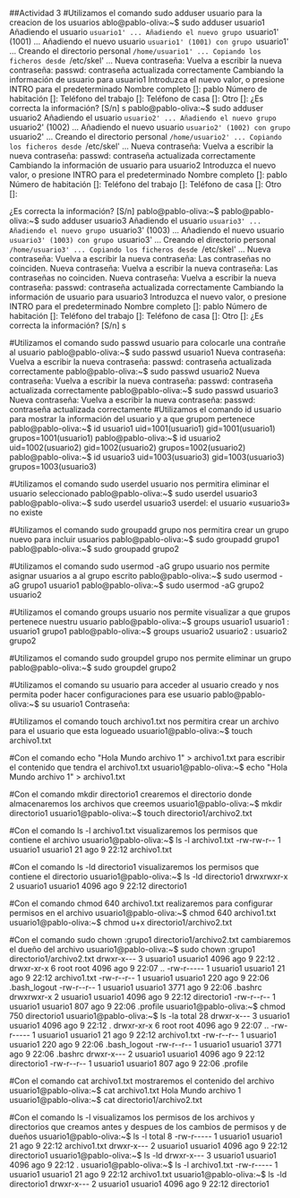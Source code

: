 
##Actividad 3
#Utilizamos el comando sudo adduser usuario para la creacion de los usuarios
ablo@pablo-oliva:~$ sudo adduser usuario1
Añadiendo el usuario `usuario1' ...
Añadiendo el nuevo grupo `usuario1' (1001) ...
Añadiendo el nuevo usuario `usuario1' (1001) con grupo `usuario1' ...
Creando el directorio personal `/home/usuario1' ...
Copiando los ficheros desde `/etc/skel' ...
Nueva contraseña: 
Vuelva a escribir la nueva contraseña: 
passwd: contraseña actualizada correctamente
Cambiando la información de usuario para usuario1
Introduzca el nuevo valor, o presione INTRO para el predeterminado
	Nombre completo []: pablo
	Número de habitación []: 
	Teléfono del trabajo []: 
	Teléfono de casa []: 
	Otro []: 
¿Es correcta la información? [S/n] s
pablo@pablo-oliva:~$ sudo adduser usuario2
Añadiendo el usuario `usuario2' ...
Añadiendo el nuevo grupo `usuario2' (1002) ...
Añadiendo el nuevo usuario `usuario2' (1002) con grupo `usuario2' ...
Creando el directorio personal `/home/usuario2' ...
Copiando los ficheros desde `/etc/skel' ...
Nueva contraseña: 
Vuelva a escribir la nueva contraseña: 
passwd: contraseña actualizada correctamente
Cambiando la información de usuario para usuario2
Introduzca el nuevo valor, o presione INTRO para el predeterminado
	Nombre completo []: pablo
	Número de habitación []: 
	Teléfono del trabajo []: 
	Teléfono de casa []: 
	Otro []: 

¿Es correcta la información? [S/n] pablo@pablo-oliva:~$ 
pablo@pablo-oliva:~$ sudo adduser usuario3
Añadiendo el usuario `usuario3' ...
Añadiendo el nuevo grupo `usuario3' (1003) ...
Añadiendo el nuevo usuario `usuario3' (1003) con grupo `usuario3' ...
Creando el directorio personal `/home/usuario3' ...
Copiando los ficheros desde `/etc/skel' ...
Nueva contraseña: 
Vuelva a escribir la nueva contraseña: 
Las contraseñas no coinciden.
Nueva contraseña: 
Vuelva a escribir la nueva contraseña: 
Las contraseñas no coinciden.
Nueva contraseña: 
Vuelva a escribir la nueva contraseña: 
passwd: contraseña actualizada correctamente
Cambiando la información de usuario para usuario3
Introduzca el nuevo valor, o presione INTRO para el predeterminado
	Nombre completo []: pablo
	Número de habitación []: 
	Teléfono del trabajo []: 
	Teléfono de casa []: 
	Otro []: 
¿Es correcta la información? [S/n] s

#Utilizamos el comando sudo passwd usuario para colocarle una contrañe al usuario
pablo@pablo-oliva:~$ sudo passwd usuario1
Nueva contraseña: 
Vuelva a escribir la nueva contraseña: 
passwd: contraseña actualizada correctamente
pablo@pablo-oliva:~$ sudo passwd usuario2
Nueva contraseña: 
Vuelva a escribir la nueva contraseña: 
passwd: contraseña actualizada correctamente
pablo@pablo-oliva:~$ sudo passwd usuario3
Nueva contraseña: 
Vuelva a escribir la nueva contraseña: 
passwd: contraseña actualizada correctamente
#Utilizamos el comando id usuario para mostrar la información del usuario y a que grupom pertenece
pablo@pablo-oliva:~$ id usuario1
uid=1001(usuario1) gid=1001(usuario1) grupos=1001(usuario1)
pablo@pablo-oliva:~$ id usuario2
uid=1002(usuario2) gid=1002(usuario2) grupos=1002(usuario2)
pablo@pablo-oliva:~$ id usuario3
uid=1003(usuario3) gid=1003(usuario3) grupos=1003(usuario3)

#Utilizamos el comando sudo userdel usuario nos permitira eliminar el usuario seleccionado 
pablo@pablo-oliva:~$ sudo userdel usuario3
pablo@pablo-oliva:~$ sudo userdel usuario3
userdel: el usuario «usuario3» no existe

#Utilizamos el comando sudo groupadd grupo nos permitira crear un grupo nuevo para incluir usuarios 
pablo@pablo-oliva:~$ sudo groupadd grupo1
pablo@pablo-oliva:~$ sudo groupadd grupo2

#Utilizamos el comando sudo usermod -aG grupo usuario nos permite asignar usuarios a al grupo escrito
pablo@pablo-oliva:~$ sudo usermod -aG grupo1 usuario1
pablo@pablo-oliva:~$ sudo usermod -aG grupo2 usuario2

#Utilizamos el comando groups usuario nos permite visualizar a que grupos pertenece nuestru usuario
pablo@pablo-oliva:~$ groups usuario1
usuario1 : usuario1 grupo1
pablo@pablo-oliva:~$ groups usuario2
usuario2 : usuario2 grupo2

#Utilizamos el comando sudo groupdel grupo nos permite eliminar un grupo 
pablo@pablo-oliva:~$ sudo groupdel grupo2

#Utilizamos el comando su usuario para acceder al usuario creado y nos permita poder hacer configuraciones para ese usuario
pablo@pablo-oliva:~$ su usuario1
Contraseña: 

#Utilizamos el comando touch archivo1.txt nos permitira crear un archivo para el usuario que esta logueado
usuario1@pablo-oliva:~$ touch archivo1.txt

#Con el comando echo "Hola Mundo archivo 1" > archivo1.txt para escribir el contenido que tendra el archivo1.txt
usuario1@pablo-oliva:~$ echo "Hola Mundo archivo 1" > archivo1.txt

#Con el comando mkdir directorio1 crearemos el directorio donde almacenaremos los archivos que creemos
usuario1@pablo-oliva:~$ mkdir directorio1
usuario1@pablo-oliva:~$ touch directorio1/archivo2.txt

#Con el comando ls -l archivo1.txt visualizaremos los permisos que contiene el archivo
usuario1@pablo-oliva:~$ ls -l archivo1.txt
-rw-rw-r-- 1 usuario1 usuario1 21 ago  9 22:12 archivo1.txt

#Con el comando ls -ld directorio1 visualizaremos los permisos que contiene el directorio
usuario1@pablo-oliva:~$ ls -ld directorio1
drwxrwxr-x 2 usuario1 usuario1 4096 ago  9 22:12 directorio1

#Con el comando chmod 640 archivo1.txt realizaremos para configurar permisos en el archivo
usuario1@pablo-oliva:~$ chmod 640 archivo1.txt
usuario1@pablo-oliva:~$ chmod u+x directorio1/archivo2.txt

#Con el comando sudo chown :grupo1 directorio1/archivo2.txt cambiaremos el dueño del archivo 
usuario1@pablo-oliva:~$ sudo chown :grupo1 directorio1/archivo2.txt
drwxr-x--- 3 usuario1 usuario1 4096 ago  9 22:12 .
drwxr-xr-x 6 root     root     4096 ago  9 22:07 ..
-rw-r----- 1 usuario1 usuario1   21 ago  9 22:12 archivo1.txt
-rw-r--r-- 1 usuario1 usuario1  220 ago  9 22:06 .bash_logout
-rw-r--r-- 1 usuario1 usuario1 3771 ago  9 22:06 .bashrc
drwxrwxr-x 2 usuario1 usuario1 4096 ago  9 22:12 directorio1
-rw-r--r-- 1 usuario1 usuario1  807 ago  9 22:06 .profile
usuario1@pablo-oliva:~$ chmod 750 directorio1
usuario1@pablo-oliva:~$ ls -la
total 28
drwxr-x--- 3 usuario1 usuario1 4096 ago  9 22:12 .
drwxr-xr-x 6 root     root     4096 ago  9 22:07 ..
-rw-r----- 1 usuario1 usuario1   21 ago  9 22:12 archivo1.txt
-rw-r--r-- 1 usuario1 usuario1  220 ago  9 22:06 .bash_logout
-rw-r--r-- 1 usuario1 usuario1 3771 ago  9 22:06 .bashrc
drwxr-x--- 2 usuario1 usuario1 4096 ago  9 22:12 directorio1
-rw-r--r-- 1 usuario1 usuario1  807 ago  9 22:06 .profile

#Con el comando cat archivo1.txt mostraremos el contenido del archivo 
usuario1@pablo-oliva:~$ cat archivo1.txt
Hola Mundo archivo 1
usuario1@pablo-oliva:~$ cat directorio1/archivo2.txt 

#Con el comando ls -l visualizamos los permisos de los archivos y directorios que creamos antes y despues de los cambios de permisos y de dueños
usuario1@pablo-oliva:~$ ls -l
total 8
-rw-r----- 1 usuario1 usuario1   21 ago  9 22:12 archivo1.txt
drwxr-x--- 2 usuario1 usuario1 4096 ago  9 22:12 directorio1
usuario1@pablo-oliva:~$ ls -ld
drwxr-x--- 3 usuario1 usuario1 4096 ago  9 22:12 .
usuario1@pablo-oliva:~$ ls -l archivo1.txt
-rw-r----- 1 usuario1 usuario1 21 ago  9 22:12 archivo1.txt
usuario1@pablo-oliva:~$ ls -ld directorio1
drwxr-x--- 2 usuario1 usuario1 4096 ago  9 22:12 directorio1
